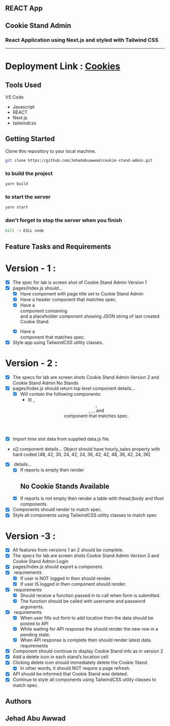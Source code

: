 ## REACT App

## Cookie Stand Admin

### React Application using Next.js and styled with Tailwind CSS

---

# Deployment Link : [Cookies](https://cookies-stand.netlify.app/) 

## Tools Used

VS Code

- Javascript
- REACT
- Next.js
- tailwindcss

## Getting Started

Clone this repository to your local machine.

```bash
git clone https://github.com/Jehadabuawwad/cookie-stand-admin.git
```

### to build the project

```bash
yarn build
```

### to start the server

```bash
yarn start
```

### don't forget to stop the server when you finish

```bash
kill -s KILL node
```

## Feature Tasks and Requirements

# Version - 1 :

- [x] The spec for lab is screen shot of Cookie Stand Admin Version 1
- [x] pages/Index.js should…
  - [x] Have <Head> component with page title set to Cookie Stand Admin
  - [x] Have a header component that matches spec.
  - [x] Have a <main> component containing <form> and a placeholder component showing JSON string of last created Cookie Stand.
  - [x] Have a <footer> component that matches spec.
- [x] Style app using TailwindCSS utility classes.

# Version - 2 :

- [x] The specs for lab are screen shots Cookie Stand Admin Version 2 and Cookie Stand Admin No Stands
- [x] pages/Index.js should return top level component <CookieStandAdmin>
      <CookieStandAdmin> details…
  - [x] Will contain the following components:
    - [x] <Head>, <Header>, <main>, <CreateForm>, <ReportTable>, and<Footer> component that matches spec.
- [x] Import time slot data from supplied data.js file.
- x[] <CreateForm> component details…
  Object should have hourly_sales property with hard coded [48, 42, 30, 24, 42, 24, 36, 42, 42, 48, 36, 42, 24, 36]
- [x] <ReportTable> details…
  - [x] If reports is empty then render <h2>No Cookie Stands Available</h2>
  - [x] If reports is not empty then render a table with thead,tbody and tfoot components.
- [x] Components should render to match spec.
- [x] Style all components using TailwindCSS utility classes to match spec

# Version -3 :

- [x] All features from versions 1 an 2 should be complete.
- [x] The specs for lab are screen shots Cookie Stand Admin Version 3 and Cookie Stand Admin Login
- [x] pages/Index.js should export a <Home> component.
- [x] <Home> requirements
  - [x] If user is NOT logged in then <LoginForm> should render.
  - [x] If user IS logged in then <CookieStandAdmin> component should render.
- [x] <LoginForm> requirements
  - [x] Should receive a function passed in to call when form is submitted.
  - [x] The function should be called with username and password arguments.
- [x] <CookieStandAdmin> requirements
  - [x] When user fills out form to add location then the data should be posted to API
  - [x] While waiting for API response the <CookieStandTable> should render the new row in a pending state.
  - [x] When API response is complete then <CookieStandTable> should render latest data.
    <CookieStandTable> requirements
- [x] Component should continue to display Cookie Stand info as in version 2
- [x] Add a delete icon in each stand’s location cell.
- [x] Clicking delete icon should immediately delete the Cookie Stand.
  -[x] In other words, it should NOT require a page refresh.
- [x] API should be informed that Cookie Stand was deleted.
- [x] Continue to style all components using TailwindCSS utility classes to match spec.

## Authors

## Jehad Abu Awwad
